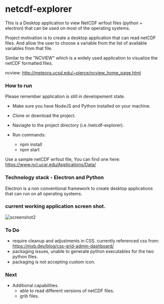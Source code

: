 # netcdf-explorer
This is a Desktop application to view NetCDF wrfout files (python + electron) that can be used on most of the operating systems.

Project motivation is to create a desktop application that can read netCDF files. And allow the user to choose a variable from the list of available variables from that file. 

Similar to the "NCVIEW" which is a widely used application to visualize the netCDF formatted files.

ncview: http://meteora.ucsd.edu/~pierce/ncview_home_page.html

### How to run

Please remember application is still in developement state.

* Make sure you have NodeJS and Python installed on your machine.

* Clone or download the project.

* Naviagte to the project directory (i.e /netcdf-explorer).

* Run commands: 
    * npm install
    * npm start

Use a sample netCDF wrfout file, You can find one here: https://www.ncl.ucar.edu/Applications/Data/


### Technology stack - Electron and Python

Electron is a non conventional framework to create desktop applications that can run on all operating systems.

### current working application screen shot.

![screenshot2](https://user-images.githubusercontent.com/9789209/59543009-b312a580-8ed6-11e9-820d-8896eb74f4d2.jpg)


### To Do

* require cleanup and adjustments in CSS. currently referenced css from: https://mxb.dev/blog/css-grid-admin-dashboard/
* packaging issues, unable to generate python executables for the two python files.
* packaging is not accepting custom icon.

### Next

* Additional capabilities.
   * able to read different versions of netCDF files.
   * grib files.
